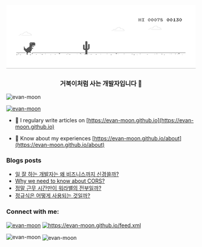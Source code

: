 ![dino.gif](./dino.gif)

<h3 align="center">거북이처럼 사는 개발자입니다 🐢</h3>

<p align="left"> <img src="https://komarev.com/ghpvc/?username=evan-moon&label=Profile%20views&color=0e75b6&style=flat" alt="evan-moon" /> </p>

<p align="left"> <a href="https://github.com/ryo-ma/github-profile-trophy"><img src="https://github-profile-trophy.vercel.app/?username=evan-moon" alt="evan-moon" /></a> </p>

- 📝 I regulary write articles on [https://evan-moon.github.io](https://evan-moon.github.io)

- 📄 Know about my experiences [https://evan-moon.github.io/about](https://evan-moon.github.io/about)

### Blogs posts

<!-- BLOG-POST-LIST:START -->
- [일 잘 하는 개발자는 왜 비즈니스까지 신경쓸까?](https://evan-moon.github.io/2020/10/24/buisiness-with-programming/)
- [Why we need to know about CORS?](https://evan-moon.github.io/2020/05/21/about-cors/en/)
- [정말 근무 시간만이 워라밸의 전부일까?](https://evan-moon.github.io/2020/09/27/work-life-balance/)
- [정규식은 어떻게 사용되는 것일까?](https://evan-moon.github.io/2020/08/15/regex-example/)
<!-- BLOG-POST-LIST:END -->

<h3 align="left">Connect with me:</h3>
<p align="left">
<a href="https://linkedin.com/in/evan-moon" target="blank"><img align="center" src="https://cdn.jsdelivr.net/npm/simple-icons@3.0.1/icons/linkedin.svg" alt="evan-moon" height="30" width="40" /></a>
<a href="/https://evan-moon.github.io/feed.xml" target="blank"><img align="center" src="https://cdn.jsdelivr.net/npm/simple-icons@3.0.1/icons/rss.svg" alt="https://evan-moon.github.io/feed.xml" height="30" width="40" /></a>
</p>

<p><img align="left" src="https://github-readme-stats.vercel.app/api/top-langs?username=evan-moon&show_icons=true&locale=en&layout=compact" alt="evan-moon" /></p>

<p>&nbsp;<img align="center" src="https://github-readme-stats.vercel.app/api?username=evan-moon&show_icons=true&locale=en" alt="evan-moon" /></p>
